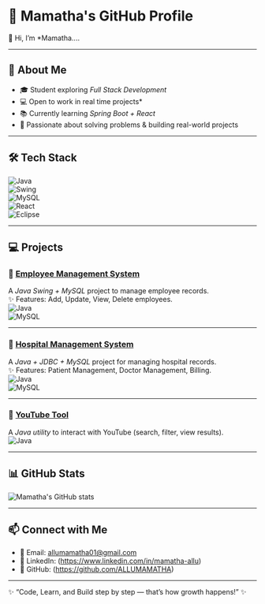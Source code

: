 # 🌟 Mamatha's GitHub Profile  

👋 Hi, I’m *Mamatha....

---

## 🚀 About Me
- 🎓 Student exploring *Full Stack Development*  
- 💻 Open to work in real time projects*
- 📚 Currently learning *Spring Boot + React* 
- 🌱 Passionate about solving problems & building real-world projects  

---

## 🛠 Tech Stack
![Java](https://img.shields.io/badge/Java-ED8B00?style=for-the-badge&logo=java&logoColor=white)  
![Swing](https://img.shields.io/badge/Swing-GUI-blue?style=for-the-badge)  
![MySQL](https://img.shields.io/badge/MySQL-4479A1?style=for-the-badge&logo=mysql&logoColor=white)  
![React](https://img.shields.io/badge/React-20232A?style=for-the-badge&logo=react&logoColor=61DAFB)  
![Eclipse](https://img.shields.io/badge/Eclipse-2C2255?style=for-the-badge&logo=eclipse&logoColor=white)  

---

## 💻 Projects

### 🔹 [Employee Management System](https://github.com/YOUR_USERNAME/EmployeeManagementSystem)
A *Java Swing + MySQL* project to manage employee records.  
✨ Features: Add, Update, View, Delete employees.  
![Java](https://img.shields.io/badge/Java-ED8B00?style=flat-square&logo=java&logoColor=white)  
![MySQL](https://img.shields.io/badge/MySQL-4479A1?style=flat-square&logo=mysql&logoColor=white)  

---

### 🔹 [Hospital Management System](https://github.com/YOUR_USERNAME/HospitalManagementSystem)
A *Java + JDBC + MySQL* project for managing hospital records.  
✨ Features: Patient Management, Doctor Management, Billing.  
![Java](https://img.shields.io/badge/Java-ED8B00?style=flat-square&logo=java&logoColor=white)  
![MySQL](https://img.shields.io/badge/MySQL-4479A1?style=flat-square&logo=mysql&logoColor=white)  

---

### 🔹 [YouTube Tool](https://github.com/YOUR_USERNAME/YouTubeTool)
A *Java utility* to interact with YouTube (search, filter, view results).  
![Java](https://img.shields.io/badge/Java-ED8B00?style=flat-square&logo=java&logoColor=white)  

---

## 📊 GitHub Stats
![Mamatha's GitHub stats](https://github-readme-stats.vercel.app/api?username=YOUR_USERNAME&show_icons=true&theme=radical)  

---

## 📫 Connect with Me
- 📧 Email: allumamatha01@gmail.com
- 💼 LinkedIn: (https://www.linkedin.com/in/mamatha-allu)  
- 🐙 GitHub: (https://github.com/ALLUMAMATHA)  

---

✨ “Code, Learn, and Build step by step — that’s how growth happens!” ✨
